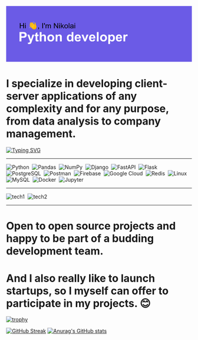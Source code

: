 <img src="header.png" alt="Header goes here, but something wrong...">

<h1>I specialize in developing client-server applications of any complexity and for any purpose, from data analysis to company management.</h1>

[![Typing SVG](https://readme-typing-svg.herokuapp.com?font=Space+Mono&size=40&duration=3000&color=51F70C&width=500&height=60&lines=Optimized+backend;Database+architecture;Highly+loaded+services;Big+data;Machine+learning;RESTFULL+applications;Modern+technologies)](https://git.io/typing-svg)

<hr>
<div>
  <img src="https://cdn.jsdelivr.net/gh/devicons/devicon/icons/python/python-original.svg"  title="Python" alt="Python" width="70" height="70"/>&nbsp;
  <img src="https://cdn.jsdelivr.net/gh/devicons/devicon/icons/pandas/pandas-original.svg"  title="Pandas" alt="Pandas" width="70" height="70"/>&nbsp;
  <img src="https://cdn.jsdelivr.net/gh/devicons/devicon/icons/numpy/numpy-original.svg"  title="NumPy" alt="NumPy" width="70" height="70"/>&nbsp;
  <img src="https://cdn.jsdelivr.net/gh/devicons/devicon/icons/django/django-plain.svg"  title="Django" alt="Django" width="70" height="70"/>&nbsp;
  <img src="https://cdn.jsdelivr.net/gh/devicons/devicon/icons/fastapi/fastapi-original.svg"  title="FastAPI" alt="FastAPI" width="70" height="70"/>&nbsp;
  <img src="https://cdn.jsdelivr.net/gh/devicons/devicon/icons/flask/flask-original.svg"  title="Flask" alt="Flask" width="70" height="70"/>&nbsp;
  <img src="https://cdn.jsdelivr.net/gh/devicons/devicon/icons/postgresql/postgresql-original-wordmark.svg"  title="PostgreSQL" alt="PostgreSQL" width="70" height="70"/>&nbsp;
  <img src="https://seeklogo.com/images/P/postman-logo-0087CA0D15-seeklogo.com.png" title="Postman" alt="Postman" width="70" height="70"/>&nbsp;
  <img src="https://cdn.jsdelivr.net/gh/devicons/devicon/icons/firebase/firebase-plain-wordmark.svg" title="Firebase" alt="Firebase" width="70" height="70"/>&nbsp;
  <img src="https://cdn.jsdelivr.net/gh/devicons/devicon/icons/googlecloud/googlecloud-original-wordmark.svg" title="Google Cloud" alt="Google Cloud" width="70" height="70"/>&nbsp;
  <img src="https://cdn.jsdelivr.net/gh/devicons/devicon/icons/redis/redis-original-wordmark.svg" title="Redis" alt="Redis" width="70" height="70"/>&nbsp;
  <img src="https://cdn.jsdelivr.net/gh/devicons/devicon/icons/linux/linux-original.svg" title="Linux" alt="Linux" width="70" height="70"/>&nbsp;
  <img src="https://cdn.jsdelivr.net/gh/devicons/devicon/icons/mysql/mysql-original-wordmark.svg" title="MySQL" alt="MySQL" width="70" height="70"/>&nbsp;
  <img src="https://cdn.jsdelivr.net/gh/devicons/devicon/icons/docker/docker-original-wordmark.svg" title="Docker" alt="Docker" width="70" height="70"/>&nbsp;
<img src="https://cdn.jsdelivr.net/gh/devicons/devicon/icons/jupyter/jupyter-original-wordmark.svg" title="Jupyter" alt="Jupyter" width="70" height="70"/>&nbsp;
</div>
<hr>

<p>
  <img src="https://readme-typing-svg.herokuapp.com?font=Space+Mono&size=40&duration=650&color=D33DF7&multiline=true&height=370&lines=Python;Pandas;NumPy;Django;FastAPI;Flask;PostgreSQL" style="fill: #5652c4;" title="tech1" alt="tech1" width="400" height="370"/>&nbsp;
  <img src="https://readme-typing-svg.herokuapp.com?font=Space+Mono&size=40&duration=580&color=0CF7E1&multiline=true&height=370&lines=Postman;Google+Cloud;Firebase;Redis;Linux;MySQL;Docker;Jupyter" style="fill: #5652c4;"  title="tech2" alt="tech2" width="400" height="370"/>&nbsp;
</p>

<hr>
<h1>Open to open source projects and happy to be part of a budding development team.</h1>
<h1>And I also really like to launch startups, so I myself can offer to participate in my projects. 😊</h1>

[![trophy](https://github-profile-trophy.vercel.app/?username=NyxDeveloper&theme=onedark)](https://github.com/ryo-ma/github-profile-trophy)

[![GitHub Streak](https://github-readme-streak-stats.herokuapp.com?user=NyxDeveloper&theme=dark&date_format=j%20M%5B%20Y%5D)](https://git.io/streak-stats)
[![Anurag's GitHub stats](https://github-readme-stats.vercel.app/api?username=NyxDeveloper)](https://github.com/anuraghazra/github-readme-stats)


